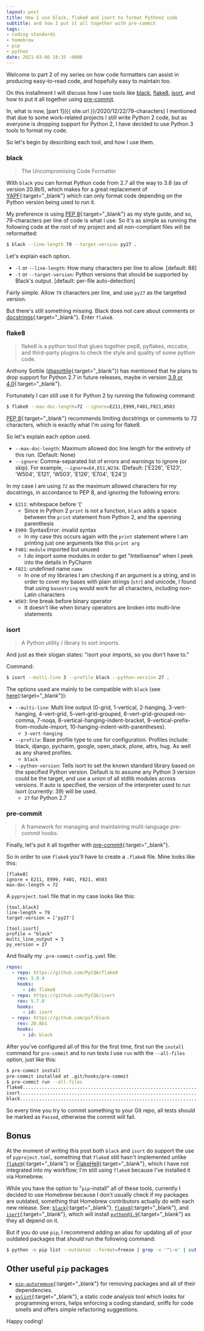 ```yaml
---
layout: post
title: How I use black, flake8 and isort to format Python2 code
subtitle: and how I put it all together with pre-commit
tags:
- coding standards
- homebrew
- pip
- python
date: 2021-03-06 18:35 -0800
---
```

Welcome to part 2 of my series on how code formatters can assist in producing easy-to-read code, and hopefully easy to maintain too.

On this installment I will discuss how I use tools like [black](#black), [flake8](#flake8), [isort](#isort), and how to put it all together using [pre-commit](#pre-commit).

In, what is now, [part 1]({{ site.url }}/2020/12/22/79-characters) I  mentioned that due to some work-related projects I still write Python 2 code, but as everyone is dropping support for Python 2, I have decided to use Python 3 tools to format my code.

So let's begin by describing each tool, and how I use them.

### black
> The Uncompromising Code Formatter

With `black` you can format Python code from 2.7 all the way to 3.8 (as of version 20.8b1), which makes for a great replacement of [YAPF](https://github.com/google/yapf){:target="_blank"} which can only format code depending on the Python version being used to run it.

My preference is using [PEP 8](https://www.python.org/dev/peps/pep-0008/){:target="_blank"} as my style guide, and so, 79-characters per line of code is what I use. So it's as simple as running the following code at the root of my project and all non-compliant files will be reformatted:

```bash
$ black --line-length 79 --target-version py27 . 
```

Let's explain each option.

- `-l` or `--line-length`: How many characters per line to allow. [default: 88]
- `-t` or `--target-version`: Python versions that should be supported by Black's output. [default: per-file auto-detection]

Fairly simple. Allow `79` characters per line, and use `py27` as the targetted version.

But there's still something missing. Black does not care about comments or [docstrings](https://www.python.org/dev/peps/pep-0257/){:target="_blank"}. Enter `flake8`.

### flake8
> flake8 is a python tool that glues together pep8, pyflakes, mccabe, and third-party plugins to check the style and quality of some python code.

Anthony Sottile ([@asottile](https://gitlab.com/asottile){:target="_blank"}) has mentioned that he plans to drop support for Python 2.7 in future releases, maybe in version [3.9 or 4.0](https://gitlab.com/pycqa/flake8/-/issues/690){:target="_blank"}.

Fortunately I can still use it for Python 2 by running the following command:

```bash
$ flake8 --max-doc-length=72 --ignore=E211,E999,F401,F821,W503
```

[PEP 8](https://www.python.org/dev/peps/pep-0008/){:target="_blank"} recommends limiting docstrings or comments to 72 characters, which is exactly what I'm using for flake8.

So let's explain each option used.

- `--max-doc-length`: Maximum allowed doc line length for the entirety of this run. (Default: None)
- `--ignore`: Comma-separated list of errors and warnings to ignore (or skip). For example, ``--ignore=E4,E51,W234``. (Default: ['E226', 'E123', 'W504', 'E121', 'W503', 'E126', 'E704', 'E24'])

In my case I am using `72` as the maximum allowed characters for my docstrings, in accordance to PEP 8, and ignoring the following errors:

- `E211`: whitespace before ‘(‘
    - Since in Python 2 `print` is not a function, `black` adds a space between the `print` statement from Python 2, and the openning parenthesis
- `E999`: SyntaxError: invalid syntax
    - In my case this occurs again with the `print` statement where I am printing just one arguments like this `print arg`
- `F401`: `module` imported but unused
    - I do import some modules in order to get "Intellisense" when I peek into the details in PyCharm
- `F821`: undefined name `name`
    - In one of my libraries I am checking if an argument is a string, and in order to cover my bases with plain strings (`str`) and unicode, I found that using `basestring` would work for all characters, including non-Latin characters
- `W503`: line break before binary operator
    - It doesn't like when binary operators are broken into multi-line statements


### isort
> A Python utility / library to sort imports. 

And just as their slogan states: "isort your imports, so you don't have to."

Command:

```bash
$ isort --multi-line 3 --profile black --python-version 27 .
```

The options used are mainly to be compatible with `black` (see [here](https://pycqa.github.io/isort/docs/configuration/black_compatibility/){:target="_blank"}):
- `--multi-line`: Multi line output (0-grid, 1-vertical, 2-hanging, 3-vert-hanging, 4-vert-grid, 5-vert-grid-grouped, 6-vert-grid-grouped-no-comma, 7-noqa, 8-vertical-hanging-indent-bracket, 9-vertical-prefix-from-module-import, 10-hanging-indent-with-parentheses).
    - `3-vert-hanging`
- `--profile`: Base profile type to use for configuration. Profiles include: black, django, pycharm, google, open_stack, plone, attrs, hug. As well as any shared profiles.
    - `black`
- `--python-version`: Tells isort to set the known standard library based on the specified Python version. Default is to assume any Python 3 version could be the target, and use a union of all stdlib modules across versions. If auto is specified, the version of the interpreter used to run isort (currently: 39) will be used.
    - `27` for Python 2.7

### pre-commit
> A framework for managing and maintaining multi-language pre-commit hooks.

Finally, let's put it all together with [pre-commit](https://pre-commit.com/){:target="_blank"}.

So in order to use `flake8` you'll have to create a `.flake8` file. Mine looks like this:

```
[flake8]
ignore = E211, E999, F401, F821, W503
max-doc-length = 72
```

A `pyproject.toml` file that in my case looks like this:

```
[tool.black]
line-length = 79
target-version = ['py27']

[tool.isort]
profile = "black"
multi_line_output = 3
py_version = 27
```

And finally my `.pre-commit-config.yaml` file:

```yml
repos:
  - repo: https://github.com/PyCQA/flake8
    rev: 3.8.4
    hooks:
      - id: flake8
  - repo: https://github.com/PyCQA/isort
    rev: 5.7.0
    hooks:
      - id: isort
  - repo: https://github.com/psf/black
    rev: 20.8b1
    hooks:
      - id: black
```

After you've configured all of this for the first time, first run the `install` command for `pre-commit` and to run tests I use `run` with the `--all-files` option, just like this:

```bash
$ pre-commit install
pre-commit installed at .git/hooks/pre-commit
$ pre-commit run --all-files
flake8...................................................................Passed
isort....................................................................Passed
black....................................................................Passed
```

So every time you try to commit something to your Git repo, all tests should be marked as `Passed`, otherwise the commit will fail.

## Bonus

At the moment of writing this post both `black` and `isort` do support the use of `pyproject.toml`, something that `flake8` still hasn't implemented unlike [`flake9`](https://pypi.org/project/flake9/){:target="_blank"} or [FlakeHell](https://flakehell.readthedocs.io/){:target="_blank"}, which I have not integrated into my workflow; I'm still using `flake8` because I've installed it via Homebrew.

While you have the option to "`pip`-install" all of these tools, currently I decided to use Homebrew because I don't usually check if my packages are outdated, something that Homebrew contributors actually do with each new release. See: [`black`](https://formulae.brew.sh/formula/black){:target="_blank"}, [`flake8`](https://formulae.brew.sh/formula/flake8){:target="_blank"}, and [`isort`](https://formulae.brew.sh/formula/flake8){:target="_blank"}, which will install [`python@3.9`](https://formulae.brew.sh/formula/python@3.9){:target="_blank"} as they all depend on it.

But if you do use `pip`, I recommend adding an alias for updating all of your outdated packages that should run the following command:

```bash
$ python -m pip list --outdated --format=freeze | grep -v '^\-e' | cut -d = -f 1 | xargs -n1 python -m pip install --upgrade
```

## Other useful `pip` packages

- [`pip-autoremove`](https://pypi.org/project/pip-autoremove/){:target="_blank"} for removing packages and all of their dependencies.
- [`pylint`](http://pylint.pycqa.org/en/latest/){:target="_blank"}, a static code analysis tool which looks for programming errors, helps enforcing a coding standard, sniffs for code smells and offers simple refactoring suggestions.

Happy coding!